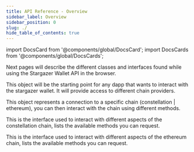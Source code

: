 ```yaml
---
title: API Reference - Overview
sidebar_label: Overview
sidebar_position: 0
slug: ./
hide_table_of_contents: true
---
```


import DocsCard from '@components/global/DocsCard';
import DocsCards from '@components/global/DocsCards';

<head>
  <meta
    name="description"
    content="Lorem ipsum"
  />
  <style>{`
    :root {
      --doc-item-container-width: 60rem;
    }
  `}</style>
</head>

<intro-end />

Next pages will describe the different classes and interfaces found while using the Stargazer Wallet API in the browser.

<DocsCards>
  <DocsCard header="Wallet Provider API" href="walletProviderAPI" img="/icons/img02.png">
    <p>This object will be the starting point for any dapp that wants to interact with the stargazer wallet. It will provide access to different chain providers.</p>
  </DocsCard>

  <DocsCard header="Chain Provider API" href="chainProviderAPI" img="/icons/img03.png">
    <p>This object represents a connection to a specific chain (constellation | ethereum), you can then interact with the chain using different methods.</p>
  </DocsCard>

  <DocsCard header="Constellation RPC API" href="constellationRPCAPI" img="/icons/img04.png">
    <p>This is the interface used to interact with different aspects of the constellation chain, lists the available methods you can request.</p>
  </DocsCard>

  <DocsCard header="Ethereum RPC API" href="ethereumRPCAPI" img="/icons/img04.png">
    <p>This is the interface used to interact with different aspects of the ethereum chain, lists the available methods you can request.</p>
  </DocsCard>

</DocsCards>
